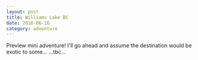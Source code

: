 ```yaml
---
layout: post
title: Williams Lake BC
date: 2016-06-16
category: adventure
---
```

Preview mini adventure! I'll go ahead and assume the destination would be exotic to some...
...tbc...
